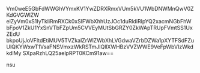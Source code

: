 Vm0weE5GbFdWWGhVYmxKV1YwZDRXRmxVUm5kVU1WbDNWMnQwV0ZKdGVGWlZW
elZyVm0xS1IyTkliRmRXCk0xSlFWbXhhUzJOc1duRldiRlpYQ2xacmNGbFhW
bFpoV1ZkU1YxSnVTbFZpUm5CVVEyMUtSbGRZY0ZkWApTRUpFVmtSS1UxZEdU
bkpoUjJoVFltdEtiMUV5TVZkalZrWlZWbXhLVGdwaVZrbDZWa1pXYTFSdFZu
UlQKYWxwT1VsaFNSVmxzWkRSTmJIQllXWHBzVVZWWE9VeFpWbVIzWkdkdlMy
SXpaRzhLQ25aelpRPT0KCm91aw==

nsu